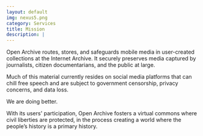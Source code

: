 ```yaml
---
layout: default
img: nexus5.png
category: Services
title: Mission
description: |
---
```

Open Archive routes, stores, and safeguards mobile media in user-created collections at the Internet Archive. It securely preserves media captured by journalists, citizen documentarians, and the public at large.

Much of this material currently resides on social media platforms that can chill free speech and are subject to  government censorship, privacy concerns, and data loss. 

We are doing better.

With its users' participation, Open Archive fosters a virtual commons where civil liberties are protected, in the process creating a world where the people’s history is a primary history.

